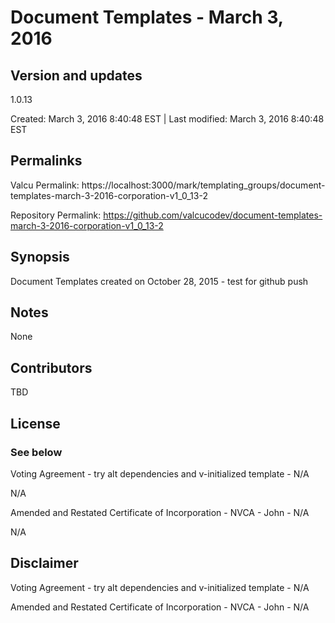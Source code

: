 

# Document Templates - March 3, 2016

## Version and updates

1.0.13

Created: March 3, 2016  8:40:48 EST | Last modified: March 3, 2016  8:40:48 EST

## Permalinks

Valcu Permalink: https://localhost:3000/mark/templating_groups/document-templates-march-3-2016-corporation-v1_0_13-2

Repository Permalink: https://github.com/valcucodev/document-templates-march-3-2016-corporation-v1_0_13-2

## Synopsis

Document Templates created on October 28, 2015 - test for github push

## Notes

None

## Contributors

TBD

## License

### See below


  Voting Agreement - try alt dependencies and v-initialized template - N/A

  N/A

  Amended and Restated Certificate of Incorporation - NVCA - John - N/A

  N/A


## Disclaimer


  Voting Agreement - try alt dependencies and v-initialized template - N/A

  Amended and Restated Certificate of Incorporation - NVCA - John - N/A
